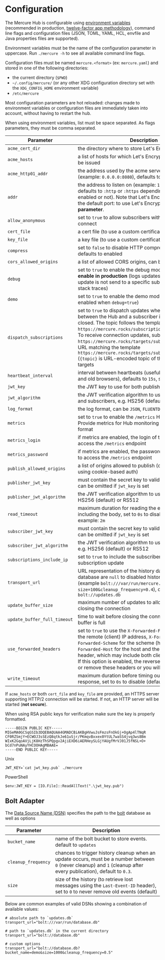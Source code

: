 # Configuration

The Mercure Hub is configurable using [environment variables](https://en.wikipedia.org/wiki/Environment_variable) (recommended in production, [twelve-factor app methodology](https://12factor.net/)), command line flags and configuration files (JSON, TOML, YAML, HCL, envfile and Java properties files are supported).

Environment variables must be the name of the configuration parameter in uppercase.
Run `./mercure -h` to see all available command line flags.

Configuration files must be named `mercure.<format>` (ex: `mercure.yaml`) and stored in one of the following directories:

* the current directory (`$PWD`)
* `~/.config/mercure/` (or any other XDG configuration directory set with the `XDG_CONFIG_HOME` environment variable)
* `/etc/mercure`

Most configuration parameters are hot reloaded: changes made to environment variables or configuration files are immediately taken into account, without having to restart the hub.

When using environment variables, list must be space separated. As flags parameters, they must be comma separated.

| Parameter                    | Description                                                                                                                                                                                                                                                                                                                                                                                                                                                      |
|------------------------------|------------------------------------------------------------------------------------------------------------------------------------------------------------------------------------------------------------------------------------------------------------------------------------------------------------------------------------------------------------------------------------------------------------------------------------------------------------------|
| `acme_cert_dir`              | the directory where to store Let's Encrypt certificates                                                                                                                                                                                                                                                                                                                                                                                                          |
| `acme_hosts`                 | a list of hosts for which Let's Encrypt certificates must be issued                                                                                                                                                                                                                                                                                                                                                                                              |
| `acme_http01_addr`           | the address used by the acme server to listen on (example: `0.0.0.0:8080`), defaults to `:http`.                                                                                                                                                                                                                                                                                                                                                                 |
| `addr`                       | the address to listen on (example: `127.0.0.1:3000`, defaults to `:http` or `:https` depending if HTTPS is enabled or not). Note that Let's Encrypt only supports the default port: to use Let's Encrypt, **do not set this parameter**.                                                                                                                                                                                                                         |
| `allow_anonymous`            | set to `true` to allow subscribers with no valid JWT to connect                                                                                                                                                                                                                                                                                                                                                                                                  |
| `cert_file`                  | a cert file (to use a custom certificate)                                                                                                                                                                                                                                                                                                                                                                                                                        |
| `key_file`                   | a key file (to use a custom certificate)                                                                                                                                                                                                                                                                                                                                                                                                                         |
| `compress`                   | set to `false` to disable HTTP compression support, defaults to enabled                                                                                                                                                                                                                                                                                                                                                                                          |
| `cors_allowed_origins`       | a list of allowed CORS origins, can be `*` for all                                                                                                                                                                                                                                                                                                                                                                                                               |
| `debug`                      | set to `true` to enable the debug mode, **dangerous, don't enable in production** (logs updates' content, why an update is not send to a specific subscriber and recovery stack traces)                                                                                                                                                                                                                                                                          |
| `demo`                       | set to `true` to enable the demo mode (automatically enabled when `debug=true`)                                                                                                                                                                                                                                                                                                                                                                                  |
| `dispatch_subscriptions`     | set to `true` to dispatch updates when a subscription between the Hub and a subscriber is established or closed. The topic follows the template `https://mercure.rocks/subscriptions/{subscriptionID}`. To receive connection updates, subscribers must have `https://mercure.rocks/targets/subscriptions` or an URL matching the template `https://mercure.rocks/targets/subscriptions/{topic}` (`{topic}` is URL-encoded topic of the subscription) as targets |
| `heartbeat_interval`         | interval between heartbeats (useful with some proxies, and old browsers), defaults to `15s`, set to `0s` to disable                                                                                                                                                                                                                                                                                                                                              |
| `jwt_key`                    | the JWT key to use for both publishers and subscribers                                                                                                                                                                                                                                                                                                                                                                                                           |
| `jwt_algorithm`              | the JWT verification algorithm to use for both publishers and subscribers, e.g. HS256 (default) or RS512                                                                                                                                                                                                                                                                                                                                                         |
| `log_format`                 | the log format, can be `JSON`, `FLUENTD` or `TEXT` (default)                                                                                                                                                                                                                                                                                                                                                                                                     |
| `metrics`                    | set to `true` to enable the `/metrics` HTTP endpoint. Provide metrics for Hub monitoring in the OpenMetrics format                                                                                                                                                                                                                                                                                                                                               |
| `metrics_login`              | if metrics are enabled, the login of the allowed user to access the `/metrics` endpoint                                                                                                                                                                                                                                                                                                                                                                          |
| `metrics_password`           | if metrics are enabled, the password of the allowed user to access the `/metrics` endpoint                                                                                                                                                                                                                                                                                                                                                                       |
| `publish_allowed_origins`    | a list of origins allowed to publish (only applicable when using cookie-based auth)                                                                                                                                                                                                                                                                                                                                                                              |
| `publisher_jwt_key`          | must contain the secret key to valid publishers' JWT, can be omitted if `jwt_key` is set                                                                                                                                                                                                                                                                                                                                                                         |
| `publisher_jwt_algorithm`    | the JWT verification algorithm to use for publishers, e.g. HS256 (default) or RS512                                                                                                                                                                                                                                                                                                                                                                              |
| `read_timeout`               | maximum duration for reading the entire request, including the body, set to `0s` to disable (default), example: `2m`                                                                                                                                                                                                                                                                                                                                             |
| `subscriber_jwt_key`         | must contain the secret key to valid subscribers' JWT, can be omitted if `jwt_key` is set                                                                                                                                                                                                                                                                                                                                                                        |
| `subscriber_jwt_algorithm`   | the JWT verification algorithm to use for subscribers, e.g. HS256 (default) or RS512                                                                                                                                                                                                                                                                                                                                                                             |
| `subscriptions_include_ip`   | set to `true` to include the subscriber's IP in the subscription update                                                                                                                                                                                                                                                                                                                                                                                          |
| `transport_url`              | URL representation of the history database. Provided database are `null` to disabled history, `bolt` to use [bbolt](https://github.com/etcd-io/bbolt) (example `bolt:///var/run/mercure.db?size=100&cleanup_frequency=0.4`), defaults to `bolt://updates.db`                                                                                                                                                                                                     |
| `update_buffer_size`         | maximum number of updates to allow buffering before closing the connection                                                                                                                                                                                                                                                                                                                                                                                       |
| `update_buffer_full_timeout` | time to wait before closing the connection after the buffer is full                                                                                                                                                                                                                                                                                                                                                                                              |
| `use_forwarded_headers`      | set to `true` to use the `X-Forwarded-For`, and `X-Real-IP` for the remote (client) IP address, `X-Forwarded-Proto` or `X-Forwarded-Scheme` for the scheme (http or https), `X-Forwarded-Host` for the host and the RFC 7239 `Forwarded` header, which may include both client IPs and schemes. If this option is enabled, the reverse proxy must override or remove these headers or you will be at risk                                                        |
| `write_timeout`              | maximum duration before timing out writes of the response, set to `0s` to disable (default), example: `2m`                                                                                                                                                                                                                                                                                                                                                       |

If `acme_hosts` or both `cert_file` and `key_file` are provided, an HTTPS server supporting HTTP/2 connection will be started.
If not, an HTTP server will be started (**not secure**).

When using RSA public keys for verification make sure the key is properly formatted.

```
-----BEGIN PUBLIC KEY-----
MIGeMA0GCSqGSIb3DQEBAQUAA4GMADCBiAKBgHVwuJsFmzsFnOkGj+OgAp4lTNqR
CF0RZSmjY+ECWOJ3sSEzQ8qtkJe61uSjr/PKmqvBxxex0YtUL7waSS4jvq3ws8Bm
WIxK2GqoAVjLjK8HzThSPQpgv2AjiEXD6iAERHeySLGjYAUgfMrVJ01J5fNSL+O+
bCd7nPuNAyYHCOOHAgMBAAE=
-----END PUBLIC KEY-----
```

Unix

```
JWT_KEY=`cat jwt_key.pub` ./mercure
```

PowerShell

```
$env:JWT_KEY = [IO.File]::ReadAllText(".\jwt_key.pub")
```

## Bolt Adapter

The [Data Source Name (DSN)](https://en.wikipedia.org/wiki/Data_source_name) specifies the path to the [bolt](https://github.com/etcd-io/bbolt) database as well as options

| Parameter           | Description
|---------------------|----------------------------------------------------------------------------------------------------------------------------------------------------------------------------------|
| `bucket_name`       | name of the bolt bucket to store events. default to `updates`                                                                                                                    |
| `cleanup_frequency` | chances to trigger history cleanup when an update occurs, must be a number between `0` (never cleanup) and `1` (cleanup after every publication), default to `0.3`. |
| `size`              | size of the history (to retrieve lost messages using the `Last-Event-ID` header), set to `0` to never remove old events (default)                                                |

Below are common examples of valid DSNs showing a combination of available values:

    # absolute path to `updates.db`
    transport_url="bolt:///var/run/database.db"

    # path to `updates.db` in the current directory
    transport_url="bolt://database.db"

    # custom options
    transport_url="bolt://database.db?bucket_name=demo&size=1000&cleanup_frequency=0.5"
